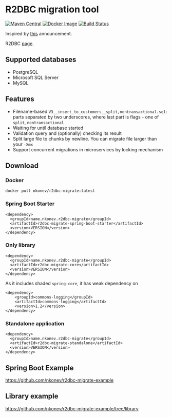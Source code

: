 # R2DBC migration tool
[![Maven Central](https://maven-badges.herokuapp.com/maven-central/name.nkonev.r2dbc-migrate/r2dbc-migrate-spring-boot-starter/badge.svg)](https://search.maven.org/search?q=g:name.nkonev.r2dbc-migrate%20AND%20a:r2dbc-migrate-spring-boot-starter)
[![Docker Image](https://images.microbadger.com/badges/version/nkonev/r2dbc-migrate.svg)](https://hub.docker.com/r/nkonev/r2dbc-migrate/tags)
[![Build Status](https://travis-ci.com/nkonev/r2dbc-migrate.svg?branch=master)](https://travis-ci.com/nkonev/r2dbc-migrate)

Inspired by [this](https://spring.io/blog/2020/03/12/spring-boot-2-3-0-m3-available-now) announcement.

R2DBC [page](https://r2dbc.io/).

## Supported databases
* PostgreSQL
* Microsoft SQL Server
* MySQL

## Features
* Filename-based `V3__insert_to_customers__split,nontransactional.sql`: parts separated by two underscores, where last part is flags - one of `split`, `nontransactional`
* Waiting for until database started
* Validation query and (optionally) checking its result
* Split large file to chunks by newline. You can migrate file larger than your `-Xmx`
* Support concurrent migrations in microservices by locking mechanism

## Download

### Docker
```
docker pull nkonev/r2dbc-migrate:latest
```

### Spring Boot Starter
```
<dependency>
  <groupId>name.nkonev.r2dbc-migrate</groupId>
  <artifactId>r2dbc-migrate-spring-boot-starter</artifactId>
  <version>VERSION</version>
</dependency>
```

### Only library
```
<dependency>
  <groupId>name.nkonev.r2dbc-migrate</groupId>
  <artifactId>r2dbc-migrate-core</artifactId>
  <version>VERSION</version>
</dependency>
```

As it includes shaded `spring-core`, it has weak dependency on
```
<dependency>
    <groupId>commons-logging</groupId>
    <artifactId>commons-logging</artifactId>
    <version>1.2</version>
</dependency>
```

### Standalone application
```
<dependency>
  <groupId>name.nkonev.r2dbc-migrate</groupId>
  <artifactId>r2dbc-migrate-standalone</artifactId>
  <version>VERSION</version>
</dependency>
```

## Spring Boot Example
https://github.com/nkonev/r2dbc-migrate-example

## Library example
https://github.com/nkonev/r2dbc-migrate-example/tree/library
